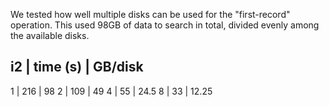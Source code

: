 We tested how well multiple disks can be used for the
"first-record" operation. This used 98GB of data to search in total, divided
evenly among the available disks.

i2  | time (s) | GB/disk
-------------------------
1   | 216      | 98
2   | 109      | 49
4   |  55      | 24.5
8   |  33      | 12.25
